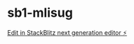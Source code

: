 # sb1-mlisug

[Edit in StackBlitz next generation editor ⚡️](https://stackblitz.com/~/github.com/aniket345/sb1-mlisug)